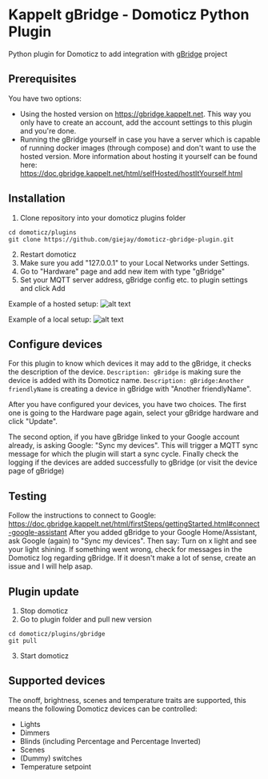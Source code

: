 # Kappelt gBridge - Domoticz Python Plugin
Python plugin for Domoticz to add integration with [gBridge](https://github.com/kservices/gBridge) project

## Prerequisites

You have two options:
- Using the hosted version on https://gbridge.kappelt.net. This way you only have to create an account, add the account settings to this plugin and you're done.
- Running the gBridge yourself in case you have a server which is capable of running docker images (through compose) and don't want to use the hosted version. More information about hosting it yourself can be found here: https://doc.gbridge.kappelt.net/html/selfHosted/hostItYourself.html

## Installation

1. Clone repository into your domoticz plugins folder
```
cd domoticz/plugins
git clone https://github.com/giejay/domoticz-gbridge-plugin.git
```
2. Restart domoticz
3. Make sure you add "127.0.0.1" to your Local Networks under Settings.
4. Go to "Hardware" page and add new item with type "gBridge"
5. Set your MQTT server address, gBridge config etc. to plugin settings and click Add
 
Example of a hosted setup:
![alt text](https://raw.githubusercontent.com/giejay/domoticz-gbridge-plugin/master/example-hosted.png)

Example of a local setup:
![alt text](https://raw.githubusercontent.com/giejay/domoticz-gbridge-plugin/master/example-local.png)

## Configure devices
For this plugin to know which devices it may add to the gBridge, it checks the description of the device.
`Description: gBridge` is making sure the device is added with its Domoticz name.
`Description: gBridge:Another friendlyName` is creating a device in gBridge with "Another friendlyName".

After you have configured your devices, you have two choices. The first one is going to the Hardware page again, select your gBridge hardware and click "Update". 

The second option, if you have gBridge linked to your Google account already, is asking Google: "Sync my devices". This will trigger a MQTT sync message for which the plugin will start a sync cycle. 
Finally check the logging if the devices are added successfully to gBridge (or visit the device page of gBridge) 

## Testing
Follow the instructions to connect to Google: https://doc.gbridge.kappelt.net/html/firstSteps/gettingStarted.html#connect-google-assistant
After you added gBridge to your Google Home/Assistant, ask Google (again) to "Sync my devices".
Then say: Turn on x light and see your light shining. If something went wrong, check for messages in the Domoticz log regarding gBridge. 
If it doesn't make a lot of sense, create an issue and I will help asap. 

## Plugin update

1. Stop domoticz
2. Go to plugin folder and pull new version
```
cd domoticz/plugins/gbridge
git pull
```
3. Start domoticz

## Supported devices

The onoff, brightness, scenes and temperature traits are supported, this means the following Domoticz devices can be controlled:
- Lights
- Dimmers
- Blinds (including Percentage and Percentage Inverted)
- Scenes
- (Dummy) switches
- Temperature setpoint